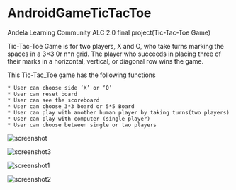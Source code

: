 # AndroidGameTicTacToe
Andela Learning Community ALC 2.0 final project(Tic-Tac-Toe Game)

  Tic-Tac-Toe Game is for two players, X and O, who take turns marking the spaces in a 3×3 0r n*n grid. 
The player who succeeds in placing three of their marks in a horizontal, vertical, or diagonal row wins the game.


  This Tic-Tac_Toe game has the following functions

    * User can choose side ‘X’ or ‘O’
    * User can reset board
    * User can see the scoreboard
    * User can choose 3*3 board or 5*5 Board
    * User can play with another human player by taking turns(two players)
    * User can play with computer (single player)
    * User can choose between single or two players




![screenshot](https://user-images.githubusercontent.com/34499639/38940269-a2587910-4321-11e8-9447-feb6c13115c9.png)


![screenshot3](https://user-images.githubusercontent.com/34499639/38941780-3180a1c8-4325-11e8-8a5b-b9ece1c0496d.png)


![screenshot1](https://user-images.githubusercontent.com/34499639/38940304-b59ffc00-4321-11e8-91b2-f0f8f1ca55b9.png)


![screenshot2](https://user-images.githubusercontent.com/34499639/38940292-ad83f044-4321-11e8-87d8-06ebd745bd2b.png)
